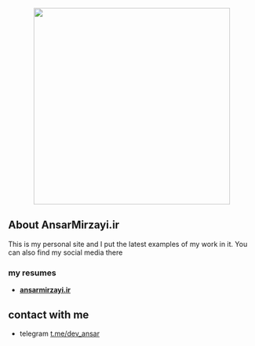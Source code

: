<p align="center"><a href="http://server.ansarmirzayi.ir/images/settings/myPic.jpg" target="_blank"><img src="http://ansarmirzayi.ir/" width="400"></a></p>


## About AnsarMirzayi.ir

This is my personal site and 
I put the latest examples of my work in it.
 You can also find my social media there
 

### my resumes


- **[ansarmirzayi.ir](http://ansarmirzayi.ir/)**

## contact with me

- telegram [t.me/dev_ansar](https://t.me/dev_ansar)
